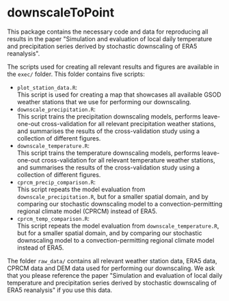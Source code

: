 
# downscaleToPoint

This package contains the necessary code and data for reproducing all results in the paper "Simulation and evaluation of local daily temperature and precipitation series derived by stochastic downscaling of ERA5 reanalysis".

The scripts used for creating all relevant results and figures are available in the `exec/`
folder. This folder contains five scripts:

- `plot_station_data.R`:  
  This script is used for creating a map that showcases all available GSOD weather stations that we
  use for performing our downscaling.
- `downscale_precipitation.R`:  
  This script trains the precipitation downscaling models, performs leave-one-out cross-validation
  for all relevant precipitation weather stations, and summarises the results of the cross-validation
  study using a collection of different figures.
- `downscale_temperature.R`:  
  This script trains the temperature downscaling models, performs leave-one-out cross-validation
  for all relevant temperature weather stations, and summarises the results of the cross-validation
  study using a collection of different figures.
- `cprcm_precip_comparison.R`:  
  This script repeats the model evaluation from `downscale_precipitation.R`, but for a smaller spatial domain, and by comparing our stochastic downscaling model to a convection-permitting regional climate model (CPRCM) instead of ERA5.
- `cprcm_temp_comparison.R`:  
  This script repeats the model evaluation from `downscale_temperature.R`, but for a smaller spatial domain, and by comparing our stochastic downscaling model to a convection-permitting regional climate model instead of ERA5.
  

The folder `raw_data/` contains all relevant weather station data, ERA5 data, CPRCM data and DEM data used for
performing our downscaling. We ask that you please reference the paper "Simulation and evaluation of local daily temperature and precipitation series derived by stochastic downscaling of ERA5 reanalysis" if you use this data.
